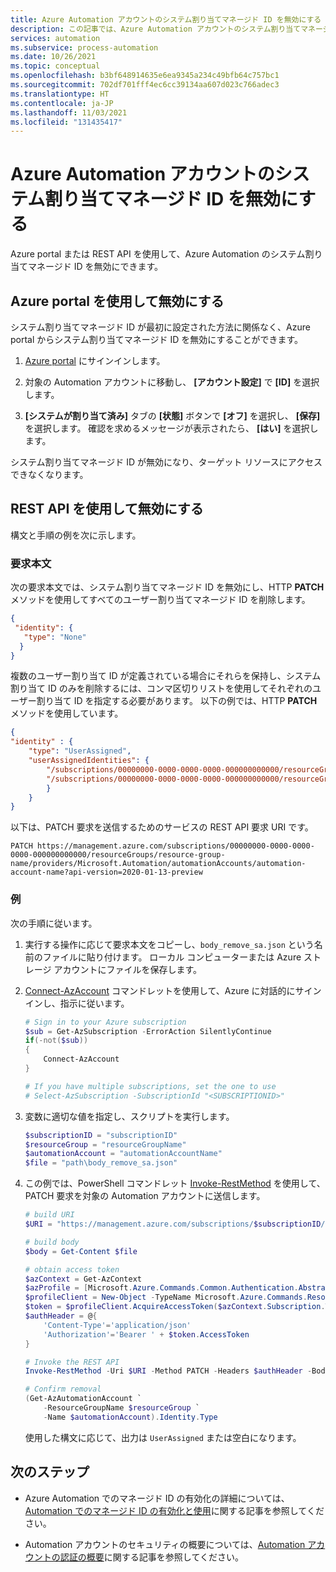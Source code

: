 ```yaml
---
title: Azure Automation アカウントのシステム割り当てマネージド ID を無効にする
description: この記事では、Azure Automation アカウントのシステム割り当てマネージド ID を無効にする方法について説明します。
services: automation
ms.subservice: process-automation
ms.date: 10/26/2021
ms.topic: conceptual
ms.openlocfilehash: b3bf648914635e6ea9345a234c49bfb64c757bc1
ms.sourcegitcommit: 702df701fff4ec6cc39134aa607d023c766adec3
ms.translationtype: HT
ms.contentlocale: ja-JP
ms.lasthandoff: 11/03/2021
ms.locfileid: "131435417"
---
```

# <a name="disable-system-assigned-managed-identity-for-azure-automation-account"></a>Azure Automation アカウントのシステム割り当てマネージド ID を無効にする

Azure portal または REST API を使用して、Azure Automation のシステム割り当てマネージド ID を無効にできます。

## <a name="disable-using-the-azure-portal"></a>Azure portal を使用して無効にする

システム割り当てマネージド ID が最初に設定された方法に関係なく、Azure portal からシステム割り当てマネージド ID を無効にすることができます。

1. [Azure portal](https://portal.azure.com) にサインインします。

1. 対象の Automation アカウントに移動し、 **[アカウント設定]** で **[ID]** を選択します。

1. **[システムが割り当て済み]** タブの **[状態]** ボタンで **[オフ]** を選択し、 **[保存]** を選択します。 確認を求めるメッセージが表示されたら、 **[はい]** を選択します。

システム割り当てマネージド ID が無効になり、ターゲット リソースにアクセスできなくなります。

## <a name="disable-using-rest-api"></a>REST API を使用して無効にする

構文と手順の例を次に示します。

### <a name="request-body"></a>要求本文

次の要求本文では、システム割り当てマネージド ID を無効にし、HTTP **PATCH** メソッドを使用してすべてのユーザー割り当てマネージド ID を削除します。

```json
{ 
 "identity": { 
   "type": "None" 
  } 
}

```

複数のユーザー割り当て ID が定義されている場合にそれらを保持し、システム割り当て ID のみを削除するには、コンマ区切りリストを使用してそれぞれのユーザー割り当て ID を指定する必要があります。 以下の例では、HTTP **PATCH** メソッドを使用しています。

```json
{ 
"identity" : {
    "type": "UserAssigned",
    "userAssignedIdentities": {
        "/subscriptions/00000000-0000-0000-0000-000000000000/resourceGroups/resourceGroupName/providers/Microsoft.ManagedIdentity/userAssignedIdentities/firstIdentity": {},
        "/subscriptions/00000000-0000-0000-0000-000000000000/resourceGroups/resourceGroupName/providers/Microsoft.ManagedIdentity/userAssignedIdentities/secondIdentity": {}
        }
    }
}
```

以下は、PATCH 要求を送信するためのサービスの REST API 要求 URI です。

```http
PATCH https://management.azure.com/subscriptions/00000000-0000-0000-0000-000000000000/resourceGroups/resource-group-name/providers/Microsoft.Automation/automationAccounts/automation-account-name?api-version=2020-01-13-preview
```

### <a name="example"></a>例

次の手順に従います。

1. 実行する操作に応じて要求本文をコピーし、`body_remove_sa.json` という名前のファイルに貼り付けます。 ローカル コンピューターまたは Azure ストレージ アカウントにファイルを保存します。

1. [Connect-AzAccount](/powershell/module/Az.Accounts/Connect-AzAccount) コマンドレットを使用して、Azure に対話的にサインインし、指示に従います。

    ```powershell
    # Sign in to your Azure subscription
    $sub = Get-AzSubscription -ErrorAction SilentlyContinue
    if(-not($sub))
    {
        Connect-AzAccount
    }
    
    # If you have multiple subscriptions, set the one to use
    # Select-AzSubscription -SubscriptionId "<SUBSCRIPTIONID>"
    ```

1. 変数に適切な値を指定し、スクリプトを実行します。

    ```powershell
    $subscriptionID = "subscriptionID"
    $resourceGroup = "resourceGroupName"
    $automationAccount = "automationAccountName"
    $file = "path\body_remove_sa.json"
    ```

1. この例では、PowerShell コマンドレット [Invoke-RestMethod](/powershell/module/microsoft.powershell.utility/invoke-restmethod) を使用して、PATCH 要求を対象の Automation アカウントに送信します。

    ```powershell
    # build URI
    $URI = "https://management.azure.com/subscriptions/$subscriptionID/resourceGroups/$resourceGroup/providers/Microsoft.Automation/automationAccounts/$automationAccount`?api-version=2020-01-13-preview"
    
    # build body
    $body = Get-Content $file
    
    # obtain access token
    $azContext = Get-AzContext
    $azProfile = [Microsoft.Azure.Commands.Common.Authentication.Abstractions.AzureRmProfileProvider]::Instance.Profile
    $profileClient = New-Object -TypeName Microsoft.Azure.Commands.ResourceManager.Common.RMProfileClient -ArgumentList ($azProfile)
    $token = $profileClient.AcquireAccessToken($azContext.Subscription.TenantId)
    $authHeader = @{
        'Content-Type'='application/json'
        'Authorization'='Bearer ' + $token.AccessToken
    }
    
    # Invoke the REST API
    Invoke-RestMethod -Uri $URI -Method PATCH -Headers $authHeader -Body $body
    
    # Confirm removal
    (Get-AzAutomationAccount `
        -ResourceGroupName $resourceGroup `
        -Name $automationAccount).Identity.Type
    ```

    使用した構文に応じて、出力は `UserAssigned` または空白になります。

## <a name="next-steps"></a>次のステップ

- Azure Automation でのマネージド ID の有効化の詳細については、[Automation でのマネージド ID の有効化と使用](enable-managed-identity-for-automation.md)に関する記事を参照してください。

- Automation アカウントのセキュリティの概要については、[Automation アカウントの認証の概要](automation-security-overview.md)に関する記事を参照してください。